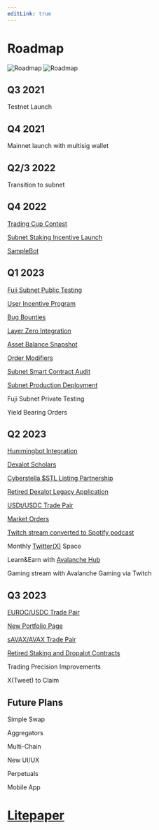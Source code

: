 ```yaml
---
editLink: true
---
```


# Roadmap

![Roadmap](/images/roadmap/roadmapheadlk.png#gh-light-mode-only)
![Roadmap](/images/roadmap/roadmapheaddk.png#gh-dark-mode-only)

## Q3 2021
 Testnet Launch

## Q4 2021

Mainnet launch with multisig wallet

## Q2/3 2022

Transition to subnet

## Q4 2022

[Trading Cup Contest](https://medium.com/dexalot/the-dexalot-trading-cup-8eb96aa72944)

[Subnet Staking Incentive Launch](https://medium.com/dexalot/dexalot-subnet-staking-incentive-launch-5d6c0772a24)

[SampleBot](https://medium.com/dexalot/dexalots-sample-bot-8c90408ed244)

## Q1 2023

[Fuji Subnet Public Testing](https://medium.com/dexalot/the-dexalot-subnet-public-testing-4bea8bc80521)

[User Incentive Program](https://medium.com/dexalot/the-dexalot-incentive-program-1d55c869a6c0)

[Bug Bounties](https://medium.com/dexalot/dexalot-hackenproof-bug-bounty-4ebb2a85dec4)

[Layer Zero Integration](https://medium.com/dexalot/dexalot-x-layer-zero-52b1783c5af2)

[Asset Balance Snapshot](https://medium.com/dexalot/dexalots-asset-balance-snapshot-c2995c16c004)

[Order Modifiers](https://medium.com/dexalot/the-dexalot-subnet-order-modifiers-terms-b6cc9d5abab7)

[Subnet Smart Contract Audit](https://github.com/Dexalot/contracts/tree/main/audits)

[Subnet Production Deployment](https://medium.com/dexalot/the-dexalot-subnet-guide-39b71d9788ae)

Fuji Subnet Private Testing

Yield Bearing Orders

## Q2 2023

[Hummingbot Integration](https://medium.com/dexalot/dexalot-hummingbot-stepping-stones-part-iv-bd907958cc45)

[Dexalot Scholars](https://medium.com/dexalot/dexalot-scholars-c280a8157fa1)

[Cyberstella $STL Listing Partnership](https://medium.com/dexalot/dexalot-x-cyberstella-a069d63b6f7e)

[Retired Dexalot Legacy Application](https://medium.com/dexalot/dexalot-single-chain-sunset-schedule-847f47091598)

[USDt/USDC Trade Pair](https://medium.com/dexalot/dexalot-usdt-usdc-trading-1ff7478aab67)

[Market Orders](https://medium.com/dexalot/dexalot-market-orders-1d05d0cc1239)

[Twitch stream converted to Spotify podcast](https://open.spotify.com/show/16T3rS6OD81K0SQDyllXwo)

Monthly [Twitter(X)](https://twitter.com/dexalot) Space

Learn&Earn with [Avalanche Hub](https://avalanche-hub.com/)

Gaming stream with Avalanche Gaming via Twitch


## Q3 2023

[EUROC/USDC Trade Pair](https://medium.com/dexalot/dexalot-euroc-usdc-trading-5627508ead11)

[New Portfolio Page](https://twitter.com/dexalot/status/1678771851122843659)

[sAVAX/AVAX Trade Pair](https://medium.com/dexalot/dexalot-savax-avax-trading-799657c34a15)

[Retired Staking and Dropalot Contracts](https://medium.com/dexalot/how-to-remove-alot-from-dexalots-staking-contracts-e949260d7500)

Trading Precision Improvements

X(Tweet) to Claim


## Future Plans

Simple Swap

Aggregators

Multi-Chain

New UI/UX

Perpetuals

Mobile App

# [Litepaper](./README.md)
